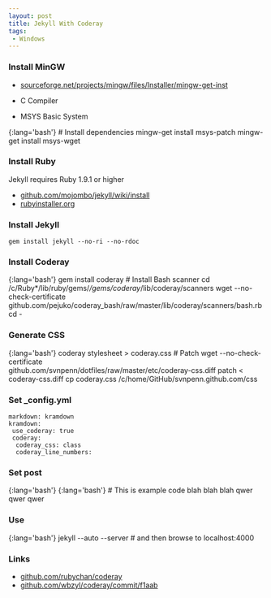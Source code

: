 ```yaml
---
layout: post
title: Jekyll With Coderay
tags:
 - Windows
---
```


### Install MinGW
* [sourceforge.net/projects/mingw/files/Installer/mingw-get-inst][n]

* C Compiler
* MSYS Basic System

{:lang='bash'}
	# Install dependencies
	mingw-get install msys-patch
	mingw-get install msys-wget

### Install Ruby
Jekyll requires Ruby 1.9.1 or higher

* [github.com/mojombo/jekyll/wiki/install][g]
* [rubyinstaller.org](http://rubyinstaller.org)

### Install Jekyll
	gem install jekyll --no-ri --no-rdoc

### Install Coderay

{:lang='bash'}
	gem install coderay
	# Install Bash scanner
	cd /c/Ruby*/lib/ruby/gems/*/gems/coderay*/lib/coderay/scanners
	wget --no-check-certificate \
	github.com/pejuko/coderay_bash/raw/master/lib/coderay/scanners/bash.rb
	cd -

### Generate CSS

{:lang='bash'}
	coderay stylesheet > coderay.css
	# Patch	
	wget --no-check-certificate \
	github.com/svnpenn/dotfiles/raw/master/etc/coderay-css.diff
	patch < coderay-css.diff
	cp coderay.css /c/home/GitHub/svnpenn.github.com/css

### Set _config.yml
    markdown: kramdown
    kramdown:
     use_coderay: true
     coderay:
      coderay_css: class
      coderay_line_numbers:

### Set post

{:lang='bash'}
	{:lang='bash'}
		# This is example code
		blah blah blah
		qwer qwer qwer

### Use

{:lang='bash'}
	jekyll --auto --server
	# and then browse to localhost:4000

### Links
* [github.com/rubychan/coderay](http://github.com/rubychan/coderay)
* [github.com/wbzyl/coderay/commit/f1aab][t]

[g]:http://github.com/mojombo/jekyll/wiki/install
[n]:http://sourceforge.net/projects/mingw/files/Installer/mingw-get-inst
[t]:http://github.com/wbzyl/coderay/commit/f1aab













